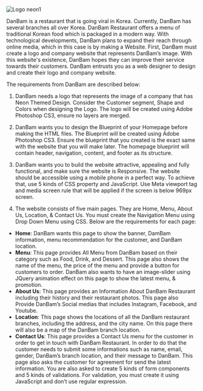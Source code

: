 ![Logo neon1](https://user-images.githubusercontent.com/55536824/195627283-5ed75d30-0432-41e7-9f8e-3d8a5220da87.png)


DanBam is a restaurant that is going viral in Korea. Currently, DanBam has several branches all over Korea. DanBam Restaurant offers a menu of traditional Korean food which is packaged in a modern way. 
With technological developments, DanBam plans to expand their reach through online media, which in this case is by making a Website. First, DanBam must create a logo and company website that represents DanBam’s image. With this website's existence, DanBam hopes they can improve their service towards their customers. DanBam entrusts you as a web designer to design and create their logo and company website. 

The requirements from DanBam are described below:
1.	DanBam needs a logo that represents the image of a company that has Neon Themed Design. Consider the Customer segment, Shape and Colors when designing the Logo. The logo will be created using Adobe Photoshop CS3, ensure no layers are merged.

2.	DanBam wants you to design the Blueprint of your Homepage before making the HTML files. The Blueprint will be created using Adobe Photoshop CS3. Ensure the blueprint that you created is the exact same with the website that you will make later. The homepage blueprint will contain header, navigation, content, and footer as its structure.

3.	DanBam wants you to build the website attractive, appealing and fully functional, and make sure the website is Responsive. The website should be accessible using a mobile phone in a perfect way. To achieve that, use 5 kinds of CSS property and JavaScript. Use Meta viewport tag and media screen rule that will be applied if the screen is below 969px screen.


4.	The website consists of five main pages. They are Home, Menu, About Us, Location, & Contact Us. You must create the Navigation Menu using Drop Down Menu using CSS. Below are the requirements for each page:
- **Home**: 
DanBam wants this page to show the banner, DamBam information, menu recommendation for the customer, and DanBam location. 
- **Menu**: 
This page provides All Menu from DanBam based on their category such as Food, Drink, and Dessert. This page also shows the name of the menu, the price of the menu and provide a button for customers to order. DanBam also wants to have an image-slider using JQuery animation effect on this page to show the latest menu, & promotion.
- **About Us**: 
This page provides an Information About DanBam Restaurant including their history and their restaurant photos. This page also Provide DanBam’s Social medias that includes Instagram, Facebook, and Youtube.
- **Location**: 
This page shows the locations of all the DanBam restaurant branches, including the address, and the city name. On this page there will also be a map of the DanBam branch location.
- **Contact Us**: 
This page provides a Contact Us menu for the customer in order to get in touch with DanBam Restaurant. In order to do that the customer needs to submit some informations such as name, email, gender, DanBam’s branch location, and their message to DanBam. This page also asks the customer for agreement for send the latest information. You are also asked to create 5 kinds of form components and 5 kinds of validations. For validation, you must create it using JavaScript and don’t use regular expression.
